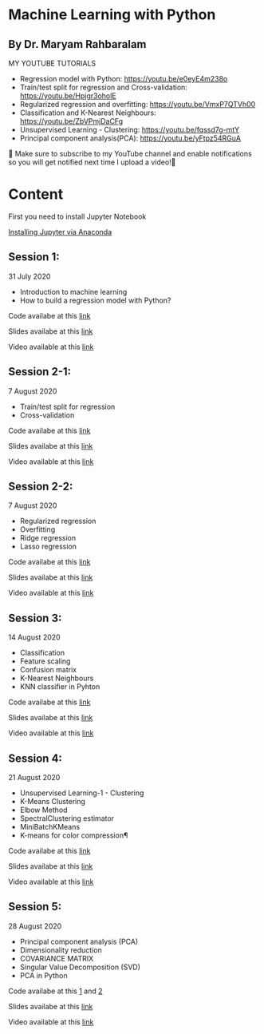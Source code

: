# Machine Learning with Python
## By Dr. Maryam Rahbaralam
MY YOUTUBE TUTORIALS
- Regression model with Python: https://youtu.be/e0eyE4m238o
- Train/test split for regression and Cross-validation: https://youtu.be/Hpjgr3oholE
- Regularized regression and overfitting: https://youtu.be/VmxP7QTVh00
- Classification and K-Nearest Neighbours: https://youtu.be/ZbVPmjDaCFg
- Unsupervised Learning - Clustering: https://youtu.be/fqssd7g-mtY
- Principal component analysis(PCA): https://youtu.be/yFtpz54RGuA


🔺 Make sure to subscribe to my YouTube channel and enable notifications so you will get notified next time I upload a video!🔺

# Content #

First you need to install Jupyter Notebook

[Installing Jupyter via Anaconda](https://t.me/machinelearningir/45)

## Session 1: ##
31 July 2020
 - Introduction to machine learning
 - How to build a regression model with Python?
 
 Code availabe at this [link](Ml_S1_31July2020.ipynb)
 
 Slides availabe at this [link](https://github.com/sonarahbar/MachineLearningwithPython/blob/master/Ml_1%2031July2020.pdf)
 
 Video available at this [link](https://youtu.be/e0eyE4m238o)

## Session 2-1:  ##
7 August 2020
- Train/test split for regression
- Cross-validation

 Code availabe at this [link](https://github.com/sonarahbar/MachineLearningwithPython/blob/master/Ml_S2-7AUG2020.pdf)
 
 Slides availabe at this [link](https://github.com/sonarahbar/MachineLearningwithPython/blob/master/Ml_S2-7AUG2020.pdf)
 
 Video available at this [link](https://youtu.be/Hpjgr3oholE)

## Session 2-2:  ##
7 August 2020
- Regularized regression
- Overfitting
- Ridge regression
- Lasso regression

 Code availabe at this [link](https://github.com/sonarahbar/MachineLearningwithPython/blob/master/Ml_S2-7AUG2020.ipynb)
 
 Slides availabe at this [link](https://github.com/sonarahbar/MachineLearningwithPython/blob/master/Ml_S2-7AUG2020.pdf)
 
 Video available at this [link](https://youtu.be/VmxP7QTVh00)

## Session 3:  ## 
14 August 2020
- Classification
- Feature scaling
- Confusion matrix
- K-Nearest Neighbours
- KNN classifier in Pyhton

 Code availabe at this [link](https://github.com/sonarahbar/MachineLearningwithPython/blob/master/Ml_S3-14AUG.ipynb)
 
 Slides availabe at this [link](https://github.com/sonarahbar/MachineLearningwithPython/blob/master/Ml_S3_14AUG2020.pdf)
 
 Video available at this [link](https://youtu.be/ZbVPmjDaCFg)

## Session 4:   ## 
21 August 2020
- Unsupervised Learning-1 - Clustering 
- K-Means Clustering
- Elbow Method
- SpectralClustering estimator
- MiniBatchKMeans
- K-means for color compression¶

 Code availabe at this [link](https://github.com/sonarahbar/MachineLearningwithPython/blob/master/Ml_S4_21AUG2020.ipynb)
 
 Slides availabe at this [link](https://github.com/sonarahbar/MachineLearningwithPython/blob/master/Ml_S4_21AUG2020.pdf)
 
 Video available at this [link](https://youtu.be/fqssd7g-mtY)
 
 ## Session 5:   ## 
28 August 2020
- Principal component analysis (PCA)
- Dimensionality reduction
- COVARIANCE MATRIX
- Singular Value Decomposition (SVD)
- PCA in Python

 Code availabe at this [1](https://github.com/sonarahbar/MachineLearningwithPython/blob/master/Ml_S5_28AUG2020_PCA-EX1.ipynb)
 and [2](https://github.com/sonarahbar/MachineLearningwithPython/blob/master/Ml_S5_28AUG2020_PCA-EX2.ipynb)
 
 
 Slides availabe at this [link](https://github.com/sonarahbar/MachineLearningwithPython/blob/master/Ml_S5_28AUG2020_PCA.pdf)
 
 Video available at this [link](https://youtu.be/yFtpz54RGuA)
